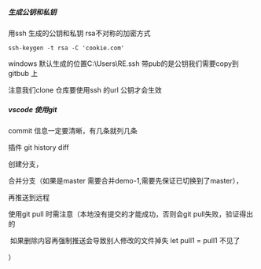 ##### 生成公钥和私钥

用ssh 生成的公钥和私钥  rsa不对称的加密方式

```
ssh-keygen -t rsa -C 'cookie.com'
```

  windows 默认生成的位置C:\Users\RE\.ssh  带pub的是公钥我们需要copy到gitbub 上

注意我们clone  仓库要使用ssh 的url   公钥才会生效



##### vscode 使用git

commit  信息一定要清晰，有几条就列几条

插件 git history diff

创建分支，

合并分支（如果是master 需要合并demo-1,需要先保证已切换到了master），

再推送到远程

使用git pull 时需注意（本地没有提交的才能成功，否则会git pull失败，验证得出的

​	如果删除内容再强制推送会导致别人修改的文件掉失 let pull1 = pull1 不见了

） 
